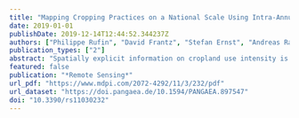 ```yaml
---
title: "Mapping Cropping Practices on a National Scale Using Intra-Annual Landsat Time Series Binning"
date: 2019-01-01
publishDate: 2019-12-14T12:44:52.344237Z
authors: ["Philippe Rufin", "David Frantz", "Stefan Ernst", "Andreas Rabe", "Patrick Griffiths", "Mutlu Özdoğan", "Patrick Hostert"]
publication_types: ["2"]
abstract: "Spatially explicit information on cropland use intensity is vital for monitoring land and water resource demands in agricultural systems. Cropping practices underlie substantial spatial and temporal variability, which can be captured through the analysis of image time series. Temporal binning helps to overcome limitations concerning operability and repeatability for mapping large areas and can improve the thematic detail and consistency of maps in agricultural systems. We here assessed the use of annual, quarterly, and eight-day temporal features for mapping five cropping practices on annual croplands across Turkey. We used 2403 atmospherically corrected and topographically normalized Landsat Collection 1 L1TP images of 2015 to compute quarterly best-pixel composites, quarterly and annual spectral-temporal metrics, as well as gap-filled eight-day time series of Tasseled Cap components. We tested 22 feature sets for binary cropland mapping, and subsequent discrimination of five cropping practices: Spring and winter cropping, summer cropping, semi-aquatic cropping, double cropping, and greenhouse cultivation. We evaluated area-adjusted accuracies and compared cropland area estimates at the province-level with official statistics. We achieved overall accuracies above 90%, when using either all quarterly features or the eight-day Tasseled Cap time series, indicating that temporal binning of intra-annual image time-series into multiple temporal features improves representations of cropping practices. Class accuracies of winter and spring, summer, and double cropping were robust, while omission errors for semi-aquatic cropping and greenhouse cultivation were high. Our mapped cropland extent was in good agreement with province-level statistics (r2 = 0.85, RMSE = 7.2%). Our results indicate that 71.3% (±2.3%) of Turkey’s annual croplands were cultivated during winter and spring, 15.8% (±2.2%) during summer, while 8.5% (±1.6%) were double-cropped, 4% (±1.9%) were cultivated under semi-aquatic conditions, and 0.32% (±0.2%) was greenhouse cultivation. Our study presents an open and readily available framework for detailed cropland mapping over large areas, which bears the potential to inform assessments of land use intensity, as well as land and water resource demands."
featured: false
publication: "*Remote Sensing*"
url_pdf: "https://www.mdpi.com/2072-4292/11/3/232/pdf"
url_dataset: "https://doi.pangaea.de/10.1594/PANGAEA.897547"
doi: "10.3390/rs11030232"
---
```


